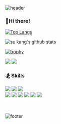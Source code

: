 ![header](https://capsule-render.vercel.app/api?type=slice&color=3AA88E&height=60&section=header) </br>
### 👋Hi there!</br>
[![Top Langs](https://github-readme-stats.vercel.app/api/top-langs/?username=corhythm&layout=compact)](https://github.com/corhythm/github-readme-stats)

![su kang's github stats](https://github-readme-stats.vercel.app/api?username=corhythm&show_icons=true&theme=radical) 

[![trophy](https://github-profile-trophy.vercel.app/?username=corhythm&theme=onedark)](https://github.com/corhythm/github-profile-trophy)

<p>
  <a href="http://corhythm.github.io/" target="_blank"><img src="https://img.shields.io/badge/Blog-DD0B78?style=flat-square&logo=GitHub%20Sponsors&logoColor=white"/></a>
  <a href="mailto:dnr2144@gmail.com" target="_blank"><img src="https://img.shields.io/badge/dnr2144@gmail.com-EA4335?style=flat-square&logo=Gmail&logoColor=white"/></a>
</p>

### 🏂 Skills
<p>
  <img src="https://img.shields.io/badge/Android-3DDC84?style=flat-square&logo=Android&logoColor=white"/>
  <img src="https://img.shields.io/badge/Spring-6DB33F?style=flat-square&logo=Spring&logoColor=white"/>
  <img src="https://img.shields.io/badge/Springboot-6DB33F?style=flat-square&logo=Springboot&logoColor=white"/><br/>
  
  <img src="https://img.shields.io/badge/Kotlin-0095D5?style=flat-square&logo=Kotlin&logoColor=white"/>
  <img src="https://img.shields.io/badge/Java-007396?style=flat-square&logo=Java&logoColor=white"/>  
<!--   <img src="https://img.shields.io/badge/Python-009996?style=flat-square&logo=Python&logoColor=black"/><br/> -->
  
  <img src="https://img.shields.io/badge/Firebase-FFCA28?style=flat-square&logo=Firebase&logoColor=black"/>
  <img src="https://img.shields.io/badge/MySQL-4479A1?style=flat-square&logo=MySQL&logoColor=white"/>
  <img src="https://img.shields.io/badge/MARIADB-4479A1?style=flat-square&logo=MARIADB&logoColor=white"/>
  <img src="https://img.shields.io/badge/Git-F05032?style=flat-square&logo=Git&logoColor=white"/>  
</p>


</br></br>
![footer](https://capsule-render.vercel.app/api?type=slice&color=EFDD98&height=40&section=footer)
